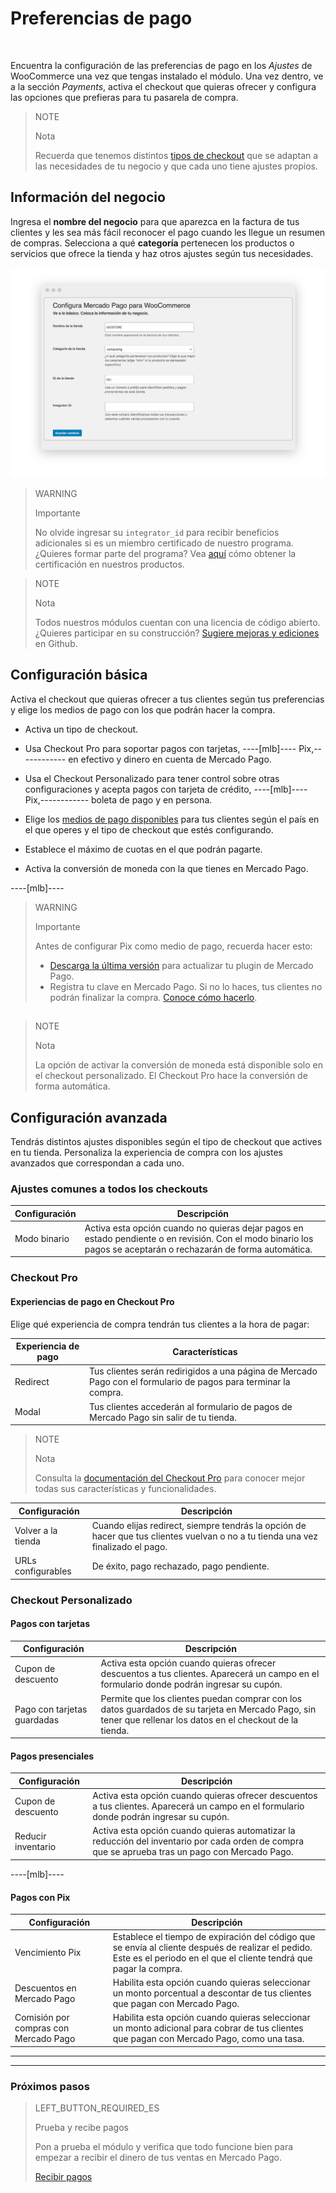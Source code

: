 # Preferencias de pago
<br/>

Encuentra la configuración de las preferencias de pago en los *Ajustes* de WooCommerce una vez que tengas instalado el módulo. Una vez dentro, ve a la sección *Payments*, activa el checkout que quieras ofrecer y configura las opciones que prefieras para tu pasarela de compra.

> NOTE
>
> Nota
>
> Recuerda que tenemos distintos [tipos de checkout]() que se adaptan a las necesidades de tu negocio y que cada uno tiene ajustes propios.

## Información del negocio

Ingresa el **nombre del negocio** para que aparezca en la factura de tus clientes y les sea más fácil reconocer el pago cuando les llegue un resumen de compras. Selecciona a qué **categoría** pertenecen los productos o servicios que ofrece la tienda y haz otros ajustes según tus necesidades.

![Información básica](/images/woocomerce/es_info_basica.png)

> WARNING
>
> Importante
>
> No olvide ingresar su `integrator_id` para recibir beneficios adicionales si es un miembro certificado de nuestro programa. ¿Quieres formar parte del programa? Vea [aquí](https://www.mercadopago[FAKER][URL][DOMAIN]/developers/pt/developer-program) cómo obtener la certificación en nuestros productos.

<span></span>

> NOTE
>
> Nota
>
> Todos nuestros módulos cuentan con una licencia de código abierto. ¿Quieres participar en su construcción? [Sugiere mejoras y ediciones](https://github.com/mercadopago/cart-woocommerce) en Github.

## Configuración básica

Activa el checkout que quieras ofrecer a tus clientes según tus preferencias y elige los medios de pago con los que podrán hacer la compra.

* Activa un tipo de checkout.
 * Usa Checkout Pro para soportar pagos con tarjetas, ----[mlb]---- Pix,------------ en efectivo y dinero en cuenta de Mercado Pago.
 * Usa el Checkout Personalizado para tener control sobre otras configuraciones y acepta pagos con tarjeta de crédito, ----[mlb]---- Pix,------------ boleta de pago y en persona.

* Elige los [medios de pago disponibles](https://www.mercadopago[FAKER][URL][DOMAIN]/developers/es/guides/resources/localization/payment-methods) para tus clientes según el país en el que operes y el tipo de checkout que estés configurando. 

* Establece el máximo de cuotas en el que podrán pagarte.

* Activa la conversión de moneda con la que tienes en Mercado Pago.

----[mlb]----
> WARNING
>
> Importante
>
> Antes de configurar Pix como medio de pago, recuerda hacer esto:
>
> - [Descarga la última versión](https://br.wordpress.org/plugins/woocommerce-mercadopago/#description) para actualizar tu plugin de Mercado Pago.
> - Registra tu clave en Mercado Pago. Si no lo haces, tus clientes no podrán finalizar la compra. [Conoce cómo hacerlo](https://www.mercadopago.com.br/stop/pix?url=https%3A%2F%2Fwww.mercadopago.com.br%2Fadmin-pix-keys%2Fmy-keys&authentication_mode=required).

<span></span>
------------

> NOTE
>
> Nota
>
> La opción de activar la conversión de moneda está disponible solo en el checkout personalizado. El Checkout Pro hace la conversión de forma automática.

## Configuración avanzada

Tendrás distintos ajustes disponibles según el tipo de checkout que actives en tu tienda. Personaliza la experiencia de compra con los ajustes avanzados que correspondan a cada uno. 

### Ajustes comunes a todos los checkouts

| Configuración | Descripción |
| --- | --- |
| Modo binario | Activa esta opción cuando no quieras dejar pagos en estado pendiente o en revisión. Con el modo binario los pagos se aceptarán o rechazarán de forma automática. |

### Checkout Pro

#### Experiencias de pago en Checkout Pro

Elige qué experiencia de compra tendrán tus clientes a la hora de pagar: 

| Experiencia de pago | Características |
| --- | --- |
| Redirect | Tus clientes serán redirigidos a una página de Mercado Pago con el formulario de pagos para terminar la compra. |
| Modal | Tus clientes accederán al formulario de pagos de Mercado Pago sin salir de tu tienda. |

> NOTE
>
> Nota
>
> Consulta la [documentación del Checkout Pro](https://www.mercadopago[FAKER][URL][DOMAIN]/developers/es/guides/online-payments/checkout-pro/introduction) para conocer mejor todas sus características y funcionalidades.

| Configuración | Descripción |
| --- | --- |
| Volver a la tienda | Cuando elijas redirect, siempre tendrás la opción de hacer que tus clientes vuelvan o no a tu tienda una vez finalizado el pago.|
| URLs configurables | De éxito, pago rechazado, pago pendiente.|

### Checkout Personalizado

#### Pagos con tarjetas

| Configuración | Descripción |
| --- | --- |
| Cupon de descuento | Activa esta opción cuando quieras ofrecer descuentos a tus clientes. Aparecerá un campo en el formulario donde podrán ingresar su cupón. |
| Pago con tarjetas guardadas | Permite que los clientes puedan comprar con los datos guardados de su tarjeta en Mercado Pago, sin tener que rellenar los datos en el checkout de la tienda. |

#### Pagos presenciales

| Configuración | Descripción |
| --- | --- |
| Cupon de descuento | Activa esta opción cuando quieras ofrecer descuentos a tus clientes. Aparecerá un campo en el formulario donde podrán ingresar su cupón. |
| Reducir inventario | Activa esta opción cuando quieras automatizar la reducción del inventario por cada orden de compra que se aprueba tras un pago con Mercado Pago. |

----[mlb]----
#### Pagos con Pix

| Configuración | Descripción |
| --- | --- |
| Vencimiento Pix | Establece el tiempo de expiración del código que se envía al cliente después de realizar el pedido. Este es el periodo en el que el cliente tendrá que pagar la compra. |
| Descuentos en Mercado Pago | Habilita esta opción cuando quieras seleccionar un monto porcentual a descontar de tus clientes que pagan con Mercado Pago. |
| Comisión por compras con Mercado Pago | Habilita esta opción cuando quieras seleccionar un monto adicional para cobrar de tus clientes que pagan con Mercado Pago, como una tasa. |
------------

---

### Próximos pasos

> LEFT_BUTTON_REQUIRED_ES
>
> Prueba y recibe pagos
>
> Pon a prueba el módulo y verifica que todo funcione bien para empezar a recibir el dinero de tus ventas en Mercado Pago.
>
>
> [Recibir pagos](https://www.mercadopago[FAKER][URL][DOMAIN]/developers/es/guides/plugins/woocommerce/receive-payments)
